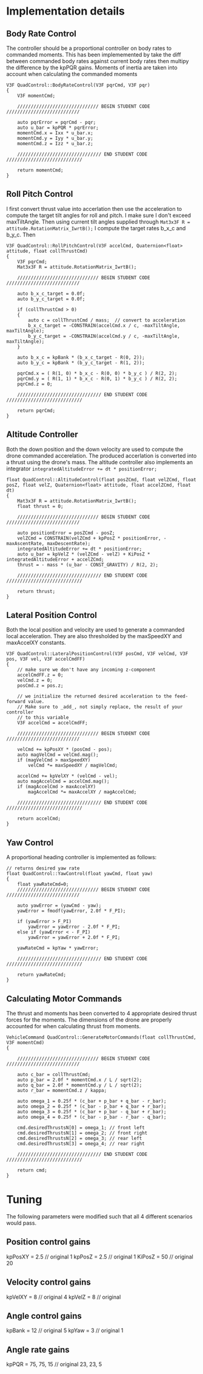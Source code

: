 #  Implementation details

## Body Rate Control ##

The controller should be a proportional controller on body rates to commanded moments. This has been implememented by take the diff between commanded body rates against current body rates then multipy the difference by the kpPQR gains.
Moments of inertia are taken into account when calculating the commanded moments

```
V3F QuadControl::BodyRateControl(V3F pqrCmd, V3F pqr)
{
    V3F momentCmd;

    ////////////////////////////// BEGIN STUDENT CODE ///////////////////////////

    auto pqrError = pqrCmd - pqr;
    auto u_bar = kpPQR * pqrError;
    momentCmd.x = Ixx * u_bar.x;
    momentCmd.y = Iyy * u_bar.y;
    momentCmd.z = Izz * u_bar.z;

    /////////////////////////////// END STUDENT CODE ////////////////////////////

    return momentCmd;
}
```

## Roll Pitch Control ##
I first convert thrust value into accerlation then use the acceleration to compute the target tilt angles for roll and pitch. I make sure I don't exceed maxTiltAngle.
Then using current tilt angles supplied through ```Mat3x3F R = attitude.RotationMatrix_IwrtB();``` I compute the target rates b_x_c and b_y_c. Then 

```
V3F QuadControl::RollPitchControl(V3F accelCmd, Quaternion<float> attitude, float collThrustCmd)
{
    V3F pqrCmd;
    Mat3x3F R = attitude.RotationMatrix_IwrtB();

    ////////////////////////////// BEGIN STUDENT CODE ///////////////////////////

    auto b_x_c_target = 0.0f;
    auto b_y_c_target = 0.0f;

    if (collThrustCmd > 0)
    {
        auto c = collThrustCmd / mass;  // convert to acceleration
        b_x_c_target = -CONSTRAIN(accelCmd.x / c, -maxTiltAngle, maxTiltAngle);
        b_y_c_target = -CONSTRAIN(accelCmd.y / c, -maxTiltAngle, maxTiltAngle);
    }

    auto b_x_c = kpBank * (b_x_c_target - R(0, 2));
    auto b_y_c = kpBank * (b_y_c_target - R(1, 2));

    pqrCmd.x = ( R(1, 0) * b_x_c - R(0, 0) * b_y_c ) / R(2, 2);
    pqrCmd.y = ( R(1, 1) * b_x_c - R(0, 1) * b_y_c ) / R(2, 2);
    pqrCmd.z = 0;

    /////////////////////////////// END STUDENT CODE ////////////////////////////

    return pqrCmd;
}
```

## Altitude Controller ##

Both the down position and the down velocity are used to compute the drone commanded accerelation. 
The produced accerlation is converted into a thrust using the drone's mass.
The altitude controller also implements an integrator  ```integratedAltitudeError += dt * positionError;```

```
float QuadControl::AltitudeControl(float posZCmd, float velZCmd, float posZ, float velZ, Quaternion<float> attitude, float accelZCmd, float dt)
{
    Mat3x3F R = attitude.RotationMatrix_IwrtB();
    float thrust = 0;

    ////////////////////////////// BEGIN STUDENT CODE ///////////////////////////

    auto positionError = posZCmd - posZ;
    velZCmd = CONSTRAIN(velZCmd + kpPosZ * positionError, -maxAscentRate, maxDescentRate);
    integratedAltitudeError += dt * positionError;
    auto u_bar = kpVelZ * (velZCmd - velZ) + KiPosZ * integratedAltitudeError + accelZCmd;
    thrust = - mass * (u_bar - CONST_GRAVITY) / R(2, 2);

    /////////////////////////////// END STUDENT CODE ////////////////////////////

    return thrust;
}
```


## Lateral Position Control ##

Both the local position and velocity are used to generate a commanded local acceleration.
They are also thresholded by the maxSpeedXY and maxAccelXY constants.

```
V3F QuadControl::LateralPositionControl(V3F posCmd, V3F velCmd, V3F pos, V3F vel, V3F accelCmdFF)
{
    // make sure we don't have any incoming z-component
    accelCmdFF.z = 0;
    velCmd.z = 0;
    posCmd.z = pos.z;

    // we initialize the returned desired acceleration to the feed-forward value.
    // Make sure to _add_, not simply replace, the result of your controller
    // to this variable
    V3F accelCmd = accelCmdFF;

    ////////////////////////////// BEGIN STUDENT CODE ///////////////////////////

    velCmd += kpPosXY * (posCmd - pos);
    auto magVelCmd = velCmd.mag();
    if (magVelCmd > maxSpeedXY)
        velCmd *= maxSpeedXY / magVelCmd;

    accelCmd += kpVelXY * (velCmd - vel);
    auto magAccelCmd = accelCmd.mag();
    if (magAccelCmd > maxAccelXY)
        magAccelCmd *= maxAccelXY / magAccelCmd;

    /////////////////////////////// END STUDENT CODE ////////////////////////////

    return accelCmd;
}
```


## Yaw Control ##

A proportional heading controller is implemented as follows:

```
// returns desired yaw rate
float QuadControl::YawControl(float yawCmd, float yaw)
{
    float yawRateCmd=0;
    ////////////////////////////// BEGIN STUDENT CODE ///////////////////////////

    auto yawError = (yawCmd - yaw);
    yawError = fmodf(yawError, 2.0f * F_PI);

    if (yawError > F_PI)
        yawError = yawError - 2.0f * F_PI;
    else if (yawError < - F_PI)
        yawError = yawError + 2.0f * F_PI;

    yawRateCmd = kpYaw * yawError;

    /////////////////////////////// END STUDENT CODE ////////////////////////////

    return yawRateCmd;
}
```


## Calculating Motor Commands ##

The thrust and moments has been converted to 4 appropriate desired thrust forces for the moments. 
The dimensions of the drone are properly accounted for when calculating thrust from moments.

```
VehicleCommand QuadControl::GenerateMotorCommands(float collThrustCmd, V3F momentCmd)
{

    ////////////////////////////// BEGIN STUDENT CODE ///////////////////////////

    auto c_bar = collThrustCmd;
    auto p_bar = 2.0f * momentCmd.x / L / sqrt(2);
    auto q_bar = 2.0f * momentCmd.y / L / sqrt(2);
    auto r_bar = momentCmd.z / kappa;

    auto omega_1 = 0.25f * (c_bar + p_bar + q_bar - r_bar);
    auto omega_2 = 0.25f * (c_bar - p_bar + q_bar + r_bar);
    auto omega_3 = 0.25f * (c_bar + p_bar - q_bar + r_bar);
    auto omega_4 = 0.25f * (c_bar - p_bar - r_bar - q_bar);

    cmd.desiredThrustsN[0] = omega_1; // front left
    cmd.desiredThrustsN[1] = omega_2; // front right
    cmd.desiredThrustsN[2] = omega_3; // rear left
    cmd.desiredThrustsN[3] = omega_4; // rear right

    /////////////////////////////// END STUDENT CODE ////////////////////////////

    return cmd;
}
```

# Tuning #

The following parameters were modified such that all 4 different scenarios would pass.

## Position control gains ##
kpPosXY = 2.5       // original 1
kpPosZ = 2.5         // original 1
KiPosZ = 50           // original 20

## Velocity control gains ##
kpVelXY = 8         // original 4
kpVelZ = 8           // original 

## Angle control gains ##
kpBank = 12         // original 5
kpYaw = 3             // original 1

## Angle rate gains ##
kpPQR = 75, 75, 15  // original 23, 23, 5

